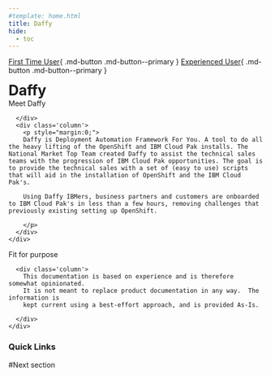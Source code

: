 ```yaml
---
#template: home.html
title: Daffy
hide:
  - toc
---
```

[First Time User](openshift/index.md){ .md-button .md-button--primary }
[Experienced User](cloud-paks/cp4data/installation/index.md){ .md-button .md-button--primary }
<style>
  [dir="ltr"] .md-sidebar--primary:not([hidden]) ~ .md-content > .md-content__inner { margin-left: 0;}

  :root >* {
    --md-default-bg-color: #161616; /* background */
    --md-primary-bg-color: #fff; /* Title bar text */
    --md-typeset-a-color: #aaa; /* Additional header text */
    --md-typeset-color: #fff; /* nav text normal */
    --md-accent-fg-color: #392fa4; /* text hover + highlight*/
    --md-default-fg-color--lighter: #33f; /* Nav scroll bar */
    --md-primary-bg-color--light: #fff; /* Search bar text */
    --md-default-fg-color: #fff; /* Search result box section header */
    --md-default-fg-color--light: #eee; /* Search box result text */

  }

  div.md-source-file {color: black; margin-left: 1rem;}


</style>

<div class="home-hero" style="margin:0 !!important">
  <div class="home-hero-text">
    <h1 style="display: inline">Daffy</h1>

  </div>

  <div class="home-hero-image"></div>

  <div class=home-description>
    <div class='row'>
      <div class='column'>
        Meet Daffy

      </div>
      <div class='column'>
        <p style="margin:0;">
        Daffy is Deployment Automation Framework For You. A tool to do all the heavy lifting of the OpenShift and IBM Cloud Pak installs. The National Market Top Team created Daffy to assist the technical sales teams with the progression of IBM Cloud Pak opportunities. The goal is to provide the technical sales with a set of (easy to use) scripts that will aid in the installation of OpenShift and the IBM Cloud Pak's.

        Using Daffy IBMers, business partners and customers are onboarded to IBM Cloud Pak's in less than a few hours, removing challenges that previously existing setting up OpenShift.

        </p>
      </div>
    </div>
  </div>


  <div class='home-purpose'>
    <div class='row'>
      <div class='column'>
        Fit for purpose
      </div>

      <div class='column'>
        This documentation is based on experience and is therefore somewhat opinionated.
        It is not meant to replace product documentation in any way.  The information is
        kept current using a best-effort approach, and is provided As-Is.

      </div>
    </div>
  </div>

</div>

<div class="dave-page" markdown='block'>

### Quick Links



</div>

#Next section
